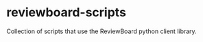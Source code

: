 reviewboard-scripts
===================

Collection of scripts that use the ReviewBoard python client library.
